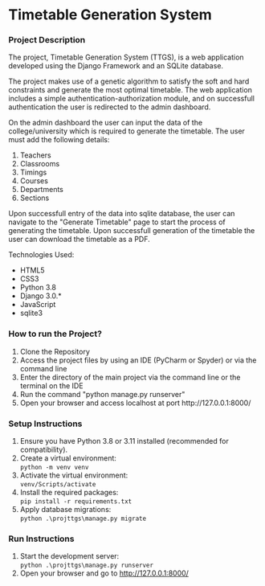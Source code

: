 # Timetable Generation System

<h3>Project Description</h3>
<p>The project, Timetable Generation System (TTGS), is a web application developed using the Django Framework and an SQLite database.</p>
<p>The project makes use of a genetic algorithm to satisfy the soft and hard constraints and generate the most optimal timetable. The web application includes a simple authentication-authorization module, and on successfull authentication the user is redirected to the admin dashboard.</p>
<p>On the admin dashboard the user can input the data of the college/university which is required to generate the timetable. The user must add the following details:</p>
<ol>
  <li>Teachers</li>
  <li>Classrooms</li>
  <li>Timings</li>
  <li>Courses</li>
  <li>Departments</li>
  <li>Sections</li>
</ol>

<p>Upon successfull entry of the data into sqlite database, the user can navigate to the "Generate Timetable" page to start the process of generating the timetable. Upon successfull generation of the timetable the user can download the timetable as a PDF.</p>   

<p>Technologies Used:</p>
<ul>
  <li>HTML5</li>
  <li>CSS3</li>
  <li>Python 3.8</li>
  <li>Django 3.0.*</li>
  <li>JavaScript</li>
  <li>sqlite3</li>
</ul>

<h3>How to run the Project?</h3>
<ol>
  <li>Clone the Repository</li>
  <li>Access the project files by using an IDE (PyCharm or Spyder) or via the command line
  <li>Enter the directory of the main project via the command line or the terminal on the IDE</li>
  <li>Run the command "python manage.py runserver"</li>
  <li>Open your browser and access localhost at port http://127.0.0.1:8000/</li>
</ol>

<h3>Setup Instructions</h3>
<ol>
  <li>Ensure you have Python 3.8 or 3.11 installed (recommended for compatibility).</li>
  <li>Create a virtual environment:<br>
    <code>python -m venv venv</code>
  </li>
  <li>Activate the virtual environment:<br>
    <code>venv/Scripts/activate</code>
  </li>
  <li>Install the required packages:<br>
    <code>pip install -r requirements.txt</code>
  </li>
  <li>Apply database migrations:<br>
    <code>python .\projttgs\manage.py migrate</code>
  </li>
</ol>

<h3>Run Instructions</h3>
<ol>
  <li>Start the development server:<br>
    <code>python .\projttgs\manage.py runserver</code>
  </li>
  <li>Open your browser and go to <a href="http://127.0.0.1:8000/">http://127.0.0.1:8000/</a></li>
</ol>



